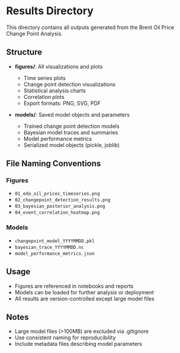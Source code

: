# Results Directory

This directory contains all outputs generated from the Brent Oil Price Change Point Analysis.

## Structure

- **figures/**: All visualizations and plots
  - Time series plots
  - Change point detection visualizations
  - Statistical analysis charts
  - Correlation plots
  - Export formats: PNG, SVG, PDF

- **models/**: Saved model objects and parameters
  - Trained change point detection models
  - Bayesian model traces and summaries
  - Model performance metrics
  - Serialized model objects (pickle, joblib)

## File Naming Conventions

### Figures
- `01_eda_oil_prices_timeseries.png`
- `02_changepoint_detection_results.png`
- `03_bayesian_posterior_analysis.png`
- `04_event_correlation_heatmap.png`

### Models
- `changepoint_model_YYYYMMDD.pkl`
- `bayesian_trace_YYYYMMDD.nc`
- `model_performance_metrics.json`

## Usage

- Figures are referenced in notebooks and reports
- Models can be loaded for further analysis or deployment
- All results are version-controlled except large model files

## Notes

- Large model files (>100MB) are excluded via .gitignore
- Use consistent naming for reproducibility
- Include metadata files describing model parameters